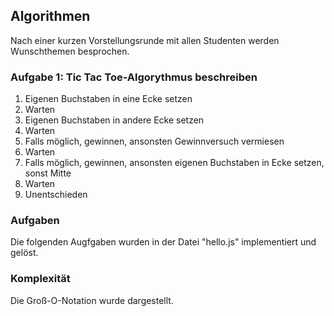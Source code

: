 [//]: # (2022-10-26.15:45)
[//]: # (HWR>DSINFO)
[//]: # (Algorithmen)

## Algorithmen

Nach einer kurzen Vorstellungsrunde mit allen Studenten werden Wunschthemen besprochen.

### Aufgabe 1: Tic Tac Toe-Algorythmus beschreiben

1. Eigenen Buchstaben in eine Ecke setzen
2. Warten
3. Eigenen Buchstaben in andere Ecke setzen
4. Warten
5. Falls möglich, gewinnen, ansonsten Gewinnversuch vermiesen
6. Warten
7. Falls möglich, gewinnen, ansonsten eigenen Buchstaben in Ecke setzen, sonst Mitte
8. Warten
9. Unentschieden

### Aufgaben

Die folgenden Augfgaben wurden in der Datei "hello.js" implementiert und gelöst.

### Komplexität

Die Groß-O-Notation wurde dargestellt.